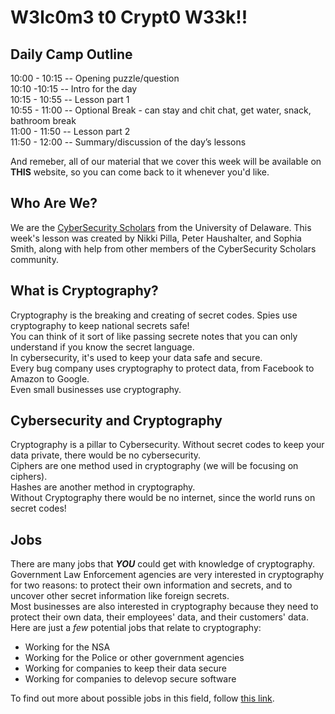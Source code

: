 # W3lc0m3 t0 Crypt0 W33k!!

## Daily Camp Outline

10:00 - 10:15 -- Opening puzzle/question  
10:10 -10:15 -- Intro for the day  
10:15 - 10:55 -- Lesson part 1  
10:55 - 11:00 -- Optional Break - can stay and chit chat, get water, snack, bathroom break  
11:00 - 11:50 -- Lesson part 2  
11:50 - 12:00 -- Summary/discussion of the day’s lessons  

And remeber, all of our material that we cover this week will be available on **THIS** website, so you can come back to it whenever you'd like.

## Who Are We?

We are the [CyberSecurity Scholars](https://www.udel.edu/apply/undergraduate-admissions/enrichment-opportunities/cybersecurity-scholars/) from the University of Delaware. 
This week's lesson was created by Nikki Pilla, Peter Haushalter, and Sophia Smith, 
along with help from other members of the CyberSecurity Scholars community.

## What is Cryptography?

Cryptography is the breaking and creating of secret codes.
Spies use cryptography to keep national secrets safe!  
You can think of it sort of like passing secrete notes that you can 
only understand if you know the secret language.  
In cybersecurity, it's used to keep your data safe and secure.  
Every bug company uses cryptography to protect data, from Facebook to Amazon to Google.  
Even small businesses use cryptography.

## Cybersecurity and Cryptography

Cryptography is a pillar to Cybersecurity. Without secret codes to keep your data private, 
there would be no cybersecurity.  
Ciphers are one method used in cryptography (we will be focusing on ciphers).  
Hashes are another method in cryptography.  
Without Cryptography there would be no internet, since the world runs on secret codes!  

## Jobs 

There are many jobs that ***YOU*** could get with knowledge of cryptography.  
Government Law Enforcement agencies are very interested in cryptography for two reasons: 
to protect their own information and secrets, 
and to uncover other secret information like foreign secrets.  
Most businesses are also interested in cryptography because they need to protect their own data, 
their employees' data, and their customers' data.  
Here are just a *few* potential jobs that relate to cryptography:

- Working for the NSA  
- Working for the Police or other government agencies  
- Working for companies to keep their data secure
- Working for companies to delevop secure software

To find out more about possible jobs in this field, follow [this link](https://www.indeed.com/q-Cryptography-jobs.html).
